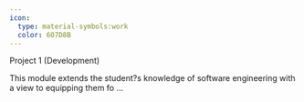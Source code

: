 ```yaml
---
icon:
  type: material-symbols:work
  color: 607D8B
---
```


Project 1 (Development)

This module extends the student?s knowledge of software engineering with a view to equipping them fo ... 
